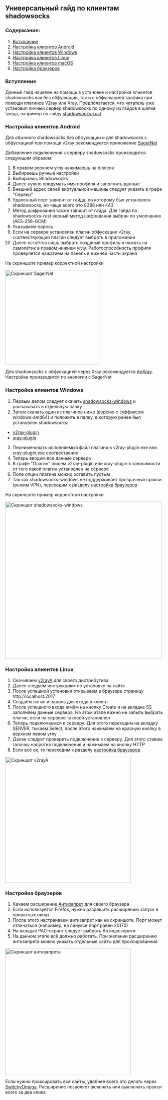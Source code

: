 ## Универсальный гайд по клиентам shadowsocks

### Содержание:
1. [Вступление](ss-clients.md#вступление)
2. [Настройка клиентов Android](ss-clients.md#настройка-клиентов-android)
3. [Настройка клиентов Windows](ss-clients.md#настройка-клиентов-windows)
4. [Настройка клиентов Linux](ss-clients.md#настройка-клиентов-linux)
5. [Настройка клиентов macOS](ss-clients.md#настройка-клиентов-macos)
6. [Настройка браузеров](ss-clients.md#настройка-браузеров)

### Вступление

Данный гайд нацелен на помощь в установке и настройке клиентов shadowsocks как без обфускации, так и с обфускацией трафика при помощи плагинов V2ray или Xray. Предполагается, что читатель уже установил личный сервер shadowsocks по одному из гайдов в шапке треда, например по гайду [shadowsocks-rust](docker-ss-v2ray.md)


### Настройка клиентов Android
Для обычного shadowsocks без обфускации и для shadowsocks с обфускацией при помощи v2ray рекомендуется приложение [SagerNet](https://f-droid.org/packages/io.nekohasekai.sagernet/)

Добавление подключения к серверу shadowsocks производится следующим образом:
1. В правом верхнем углу нажимаешь на плюсик
2. Выбираешь ручные настройки
3. Выбираешь Shadowsocks
4. Далее нужно придумать имя профиля и заполнить данные
5. Внешний адрес своей виртуальной машины следует указать в графе "Сервер"
6. Удаленный порт зависит от гайда, по которому был установлен shadowsocks, но чаще всего это 8388 или 443
7. Метод шифрования также зависит от гайда. Для гайда по shadowsocks-rust верный метод шифрования выбран по умолчанию (AES-256-GCM)
8. Указываем пароль
9. Если на сервере установлен плагин обфускации v2ray, соотвествующий плагин следует выбрать в приложении
10. Далее остаётся лишь выбрать созданый профиль и нажать на самолётик в правом нижнем углу. Работоспособность профиля проверяется нажатием на панель в нижней части экрана
    
На скриншоте пример корректной настройки

<img src="../img/ss-clients/SagerNet.png" title="Пример правильной конфигурации SagerNet" alt="Скриншот SagerNet" width="300"/>

Для shadowsocks с обфускацией через Xray рекомендуется [AnXray](https://f-droid.org/packages/io.nekohasekai.anXray/). Настройка производится по аналогии с SagerNet

### Настройка клиентов Windows
1. Первым делом следует скачать [shadowsocks-windows](https://github.com/shadowsocks/shadowsocks-windows/releases/latest) и распаковать в отдельную папку
2. Затем скачать один из плагинов ниже (версию с суффиксом windows-amd64) и положить в папку, в которую ранее был установлен shadowsocks:
+ [v2ray-plugin](https://github.com/shadowsocks/v2ray-plugin/releases/latest)
+ [xray-plugin](https://github.com/teddysun/xray-plugin/releases/latest)
3. Переименовать исполняемый файл плагина в v2ray-plugin.exe или xray-plugin.exe соотвественно
4. Теперь вводим все данные сервера
5. В графе "Плагин" пишем v2ray-plugin или xray-plugin в зависимости от того какой плагин установлен на сервере
6. Поле опции плагина можно оставить пустым
7. Так как shadowsocks-windows не поддерживает прозрачный прокси (режим VPN), переходим к разделу [настройка браузеров](ss-clients.md#настройка-браузеров)

На скриншоте пример корректной настройки

<img src="../img/ss-clients/shadowsocks-windows.png" title="Пример правильной конфигурации shadowsocks-windows" alt="Скриншот shadowsocks-windows" width="500"/>

### Настройка клиентов Linux
1. Скачиваем [v2rayA](https://v2raya.org/en/docs/prologue/installation/) для своего дистрибутива
2. Далее следуем инструкциям по установке на сайте
3. После успешной установки открываем в браузере страницу http://localhost:2017
4. Создаём логин и пароль для входа в клиент
5. После успешного входа жмём на кнопку Create и на вкладке SS заполняем данные сервера. На этом этапе важно не забыть выбрать плагин, если на сервере таковой установлен
6. Теперь подключаемся к серверу. Для этого переходим на вкладку SERVER, тыкаем Select, после этого нажимаем на красную кнопку в верхнем левом углу
7. Далее следует проверить подключение к серверу. Для этого ставим галочку напротив подключения и нажимаем на кнопку HTTP
8. Если всё ок, то переходим к разделу [настройка браузеров](ss-clients.md#настройка-браузеров)


<img src="../img/ss-clients/v2raya.png" title="Пример правильной конфигурации v2rayA" alt="Скриншот v2rayA" width="400"/>
<!--
### Настройка клиентов macOS
+ [clashX](https://github.com/yichengchen/clashX/releases/latest)
+ [V2RayXS](https://github.com/tzmax/V2RayXS/releases/latest)
-->

### Настройка браузеров
1. Качаем расширение [Антизапрет](https://antizapret.prostovpn.org/) для своего браузера
2. Если используется Firefox, нужно разрешить расширению запуск в приватных окнах
3. После этого настраиваем антизапрет как на скриншоте. Порт может отличаться (например, на линуксе порт равен 20170)
4. На вкладке PAC-скрипт следует выбрать Антицензорити
5. На данном этапе всё должно работать. При желании расширению антизапрета можно указать отдельные сайты для проксированния

<img src="../img/ss-clients/antizapret.png" title="Пример правильной конфигурации антизапрета" alt="Скриншот антизапрета" width="400"/>

Если нужно проксировать все сайты, удобнее всего это делать через [SwitchyOmega](https://chrome.google.com/webstore/detail/proxy-switchyomega/padekgcemlokbadohgkifijomclgjgif). Расширение позволяет включать или выключать прокси всего за два клика  